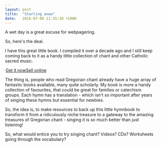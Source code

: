 ```yaml
---
layout: post
title:  "Starting anew"
date:   2016-07-08 11:35:38 +1000
---
```

A wet day is a great excuse for webpagering.

So, here's the deal.

I have this great little book. I compiled it over a decade ago and I still keep coming back to it as a handy little collection of chant and other Catholic sacred music.

<div style="max-width: 500px; margin: 0 auto">
<script data-selz-a="modal" data-selz-cb="374fa1" data-selz-chbg="374fa1" data-selz-w="http://selz.co/VyRKtLLC$" data-text="Get it now">
if (typeof _$elz === "undefined") { var _$elz = {}; }
if (typeof _$elz.w === "undefined") { 
_$elz.w = { e: document.createElement("script") }; 
_$elz.w.e.src = "https://selz.com/embed/widget"; 
document.body.appendChild(_$elz.w.e); }
</script>
<noscript><a href="http://selz.co/VyRKtLLC$" target="_blank">Get it now</a><a href="https://selz.com/info/sell-online" target="_blank">Sell online</a></noscript>
</div>

The thing is, people who read Gregorian chant already have a huge array of fantastic books available, many quite scholarly.  My book is more a handy collection of favourites, that could be great for families or catechism groups.  Each hymn has a translation - which isn't so important after years of singing these hymns but essential for newbies.

So, the idea is, to make resources to back up this little hymnbook to transform it from a ridiculously niche treasure to a gateway to the amazing treasures of Gregorian chant - singing it is so much better than just listening!

So, what would entice you to try singing chant?  Videos?  CDs?  Worksheets going through the vocabulary?


